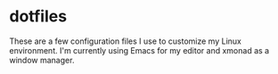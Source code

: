 # dotfiles

These are a few configuration files I use to customize my Linux environment. I'm currently using Emacs for my editor and xmonad as a window manager.
